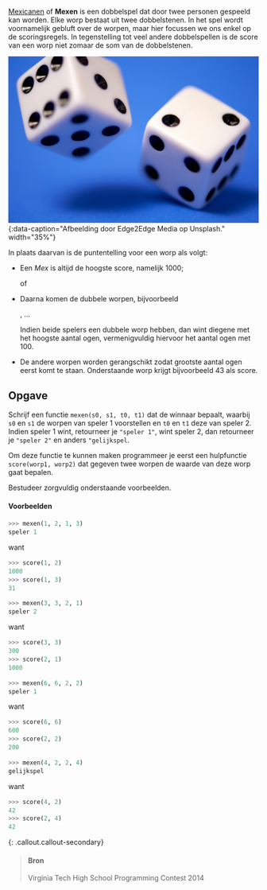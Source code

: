 <a href="https://nl.wikipedia.org/wiki/Mexicanen_(dobbelspel)" target="_blank">Mexicanen</a> of **Mexen** is een dobbelspel dat door twee personen gespeeld kan worden. Elke worp bestaat uit twee dobbelstenen. In het spel wordt voornamelijk gebluft over de worpen, maar hier focussen we ons enkel op de scoringsregels. In tegenstelling tot veel andere dobbelspellen is de score van een worp niet zomaar de som van de dobbelstenen.

![Afbeelding door Edge2Edge Media op Unsplash.](media/edge2edge-media.jpg "Afbeelding door Edge2Edge Media op Unsplash."){:data-caption="Afbeelding door Edge2Edge Media op Unsplash." width="35%"}

In plaats daarvan is de puntentelling voor een worp als volgt:
- Een *Mex* is altijd de hoogste score, namelijk 1000;

  <span class="mdi mdi-36px mdi-dice-1-outline"></span> <span class="mdi mdi-36px mdi-dice-2-outline"></span> of <span class="mdi mdi-36px mdi-dice-2-outline"></span> <span class="mdi mdi-36px mdi-dice-1-outline"></span>

- Daarna komen de dubbele worpen, bijvoorbeeld

  <span class="mdi mdi-36px mdi-dice-4-outline"></span> <span class="mdi mdi-36px mdi-dice-4-outline"></span>, ...

  Indien beide spelers een dubbele worp hebben, dan wint diegene met het hoogste aantal ogen, vermenigvuldig hiervoor het aantal ogen met 100.
- De andere worpen worden gerangschikt zodat grootste aantal ogen eerst komt te staan. Onderstaande worp krijgt bijvoorbeeld 43 als score.

  <span class="mdi mdi-36px mdi-dice-4-outline"></span>  <span class="mdi mdi-36px mdi-dice-3-outline"></span>

## Opgave

Schrijf een functie `mexen(s0, s1, t0, t1)` dat de winnaar bepaalt, waarbij `s0` en `s1` de worpen van speler 1 voorstellen en `t0` en `t1` deze van speler 2. Indien speler 1 wint, retourneer je `"speler 1"`, wint speler 2, dan retourneer je `"speler 2"` en anders `"gelijkspel`.

Om deze functie te kunnen maken programmeer je eerst een hulpfunctie `score(worp1, worp2)` dat gegeven twee worpen de waarde van deze worp gaat bepalen. 

Bestudeer zorgvuldig onderstaande voorbeelden.

#### Voorbeelden

```python
>>> mexen(1, 2, 1, 3)
speler 1
```
want
```python
>>> score(1, 2)
1000
>>> score(1, 3)
31
```


```python
>>> mexen(3, 3, 2, 1)
speler 2
```
want
```python
>>> score(3, 3)
300
>>> score(2, 1)
1000
```


```python
>>> mexen(6, 6, 2, 2)
speler 1
```
want
```python
>>> score(6, 6)
600
>>> score(2, 2)
200
```


```python
>>> mexen(4, 2, 2, 4)
gelijkspel
```
want
```python
>>> score(4, 2)
42
>>> score(2, 4)
42
```

{: .callout.callout-secondary}
>#### Bron
> Virginia Tech High School Programming Contest 2014
